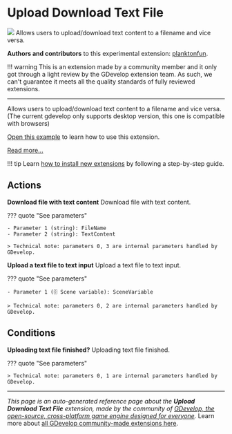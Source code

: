 # Upload Download Text File

<img src="https://asset-resources.gdevelop.io/public-resources/Icons/16a8e2514d1c9a57f65f506bb7a420bf63e53dc56c58dfceff63178893031c69_upload.svg" class="extension-icon"></img>
Allows users to upload/download text content to a filename and vice versa. 

**Authors and contributors** to this experimental extension: [planktonfun](https://gd.games/planktonfun).

!!! warning
    This is an extension made by a community member and it only got through a
    light review by the GDevelop extension team. As such, we can't guarantee it
    meets all the quality standards of fully reviewed extensions.

---

Allows users to upload/download text content to a filename and vice versa. 
(The current gdevelop only supports desktop version, this one is compatible with browsers)

[Open this example](https://editor.gdevelop.io/?project=https://resources.gdevelop-app.com/examples/extension-upload-download-text/extension-upload-download-text.json) to learn how to use this extension.

[Read more...](https://developer.mozilla.org/en-US/docs/Web/API/File_API/Using_files_from_web_applications)

!!! tip
    Learn [how to install new extensions](/gdevelop5/extensions/search) by following a step-by-step guide.

## Actions

**Download file with text content**
Download file with text content.

??? quote "See parameters"

    - Parameter 1 (string): FileName
    - Parameter 2 (string): TextContent

    > Technical note: parameters 0, 3 are internal parameters handled by GDevelop.

**Upload a text file to text input**
Upload a text file to text input.

??? quote "See parameters"

    - Parameter 1 (🗄️ Scene variable): SceneVariable

    > Technical note: parameters 0, 2 are internal parameters handled by GDevelop.

## Conditions

**Uploading text file finished?**
Uploading text file finished.

??? quote "See parameters"



    > Technical note: parameters 0, 1 are internal parameters handled by GDevelop.




---

*This page is an auto-generated reference page about the **Upload Download Text File** extension, made by the community of [GDevelop, the open-source, cross-platform game engine designed for everyone](https://gdevelop.io/).* Learn more about [all GDevelop community-made extensions here](/gdevelop5/extensions).